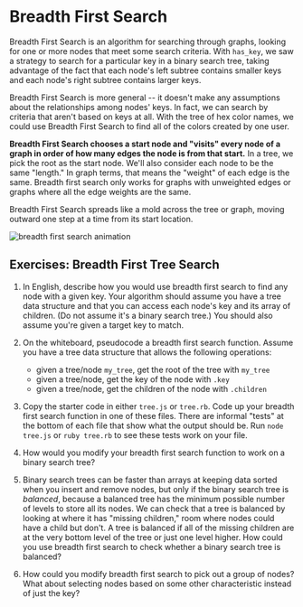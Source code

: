# Breadth First Search

Breadth First Search is an algorithm for searching through graphs, looking for one or more nodes that meet some search criteria. With `has_key`, we saw a strategy to search for a particular key in a binary search tree, taking advantage of the fact that each node's left subtree contains smaller keys and each node's right subtree contains larger keys.  

Breadth First Search is more general -- it doesn't make any assumptions about the relationships among nodes' keys. In fact, we can search by criteria that aren't based on keys at all. With the tree of hex color names, we could use Breadth First Search to find all of the colors created by one user.

**Breadth First Search chooses a start node and "visits" every node of a graph in order of how many edges the node is from that start.**  In a tree, we pick the root as the start node. We'll also consider each node to be the same "length." In graph terms, that means the "weight" of each edge is the same. Breadth first search only works for graphs with unweighted edges or graphs where all the edge weights are the same.

Breadth First Search spreads like a mold across the tree or graph, moving outward one step at a time from its start location.  

![breadth first search animation](https://upload.wikimedia.org/wikipedia/commons/4/46/Animated_BFS.gif)


## Exercises: Breadth First Tree Search

1. In English, describe how you would use breadth first search to find any node with a given key. Your algorithm should assume you have a tree data structure and that you can access each node's key and its array of children. (Do not assume it's a binary search tree.) You should also assume you're given a target key to match.

1. On the whiteboard, pseudocode a breadth first search function. Assume you have a tree data structure that allows the following operations:

	* given a tree/node `my_tree`, get the root of the tree with `my_tree`
	* given a tree/node, get the key of the node with `.key`
	* given a tree/node, get the children of the node with `.children`



1. Copy the starter code in either `tree.js` or `tree.rb`.  Code up your breadth first search function in one of these files. There are informal "tests" at the bottom of each file that show what the output should be.  Run `node tree.js` or `ruby tree.rb` to see these tests work on your file.



1. How would you modify your breadth first search function to work on a binary search tree?



1. Binary search trees can be faster than arrays at keeping data sorted when you insert and remove nodes, but only if the binary search tree is *balanced*, because a balanced tree has the minimum possible number of levels to store all its nodes. We can check that a tree is balanced by looking at where it has "missing children," room where nodes could have a child but don't. A tree is balanced if all of the missing children are at the very bottom level of the tree or just one level higher. How could you use breadth first search to check whether a binary search tree is balanced?



1. How could you modify breadth first search to pick out a group of nodes? What about selecting nodes based on some other characteristic instead of just the key?
